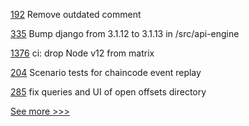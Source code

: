 
[192](https://github.com/hyperledger/transact/pull/192) Remove outdated comment

[335](https://github.com/hyperledger/cello/pull/335) Bump django from 3.1.12 to 3.1.13 in /src/api-engine

[1376](https://github.com/hyperledger/cactus/pull/1376) ci: drop Node v12 from matrix

[204](https://github.com/hyperledger/fabric-gateway/pull/204) Scenario tests for chaincode event replay

[285](https://github.com/hyperledger-labs/blockchain-carbon-accounting/pull/285) fix queries and UI of open offsets directory


[See more >>>](https://start-here.hyperledger.org/pull-requests)
